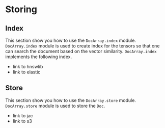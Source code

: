 # Storing

## Index
This section show you how to use the `DocArray.index` module. `DocArray.index` module is used to create index for the tensors so that one can search the document based on the vector similarity. `DocArray.index` implements the following index.

- link to hnswlib
- link to elastic

## Store
This section show you how to use the `DocArray.store` module. `DocArray.store` module is used to store the `Doc`.

- link to jac
- link to s3
